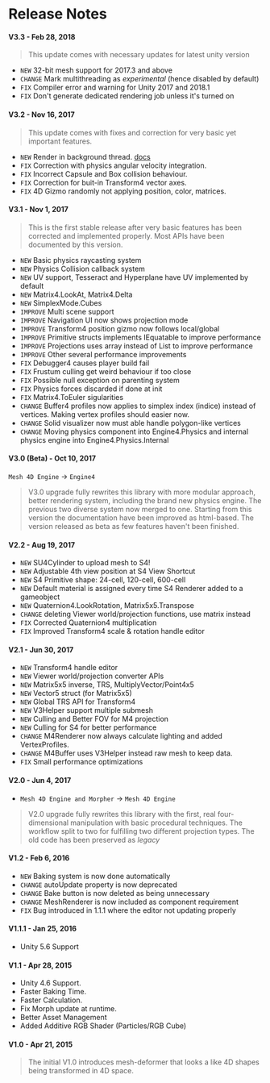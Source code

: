 # Release Notes

#### V3.3 - Feb 28, 2018

> This update comes with necessary updates for latest unity version

- `NEW` 32-bit mesh support for 2017.3 and above
- `CHANGE` Mark multithreading as *experimental* (hence disabled by default)
- `FIX` Compiler error and warning for Unity 2017 and 2018.1
- `FIX` Don't generate dedicated rendering job unless it's turned on

#### V3.2 - Nov 16, 2017

> This update comes with fixes and correction for very basic yet important features.

- `NEW` Render in background thread. [docs](~/manual/rendering/background.md)
- `FIX` Correction with physics angular velocity integration.
- `FIX` Incorrect Capsule and Box collision behaviour.
- `FIX` Correction for buit-in Transform4 vector axes.
- `FIX` 4D Gizmo randomly not applying position, color, matrices.

#### V3.1 - Nov 1, 2017

> This is the first stable release after very basic features has been corrected and implemented properly. Most APIs have been documented by this version.

- `NEW` Basic physics raycasting system
- `NEW` Physics Collision callback system
- `NEW` UV support, Tesseract and Hyperplane have UV implemented by default
- `NEW` Matrix4.LookAt, Matrix4.Delta
- `NEW` SimplexMode.Cubes
- `IMPROVE` Multi scene support
- `IMPROVE` Navigation UI now shows projection mode
- `IMPROVE` Transform4 position gizmo now follows local/global
- `IMPROVE` Primitive structs implements IEquatable<T> to improve performance
- `IMPROVE` Projections uses array instead of List<T> to improve performance
- `IMPROVE` Other several performance improvements
- `FIX` Debugger4 causes player build fail
- `FIX` Frustum culling get weird behaviour if too close
- `FIX` Possible null exception on parenting system
- `FIX` Physics forces discarded if done at init
- `FIX` Matrix4.ToEuler sigularities
- `CHANGE` Buffer4 profiles now applies to simplex index (indice) instead of vertices. Making vertex profiles should easier now.
- `CHANGE` Solid visualizer now must able handle polygon-like vertices
- `CHANGE` Moving physics component into Engine4.Physics and internal physics engine into Engine4.Physics.Internal

#### V3.0 (Beta) - Oct 10, 2017

`Mesh 4D Engine` -> `Engine4`

> V3.0 upgrade fully rewrites this library with more modular approach, better rendering system, including the brand new physics engine. The previous two diverse system now merged to one. Starting from this version the documentation have been improved as html-based. The version released as beta as few features haven't been finished.

#### V2.2 - Aug 19, 2017

- `NEW` SU4Cylinder to upload mesh to S4!
- `NEW` Adjustable 4th view position at S4 View Shortcut
- `NEW` S4 Primitive shape: 24-cell, 120-cell, 600-cell
- `NEW` Default material is assigned every time S4 Renderer added to a gameobject
- `NEW` Quaternion4.LookRotation, Matrix5x5.Transpose
- `CHANGE` deleting Viewer world/projection functions, use matrix instead
- `FIX` Corrected Quaternion4 multiplication
- `FIX` Improved Transform4 scale & rotation handle editor

#### V2.1 - Jun 30, 2017

- `NEW` Transform4 handle editor
- `NEW` Viewer world/projection converter APIs
- `NEW` Matrix5x5 inverse, TRS, MultiplyVector/Point4x5
- `NEW` Vector5 struct (for Matrix5x5)
- `NEW` Global TRS API for Transform4
- `NEW` V3Helper support multiple submesh
- `NEW` Culling and Better FOV for M4 projection
- `NEW` Culling for S4 for better performance
- `CHANGE` M4Renderer now always calculate lighting and added VertexProfiles.
- `CHANGE` M4Buffer uses V3Helper instead raw mesh to keep data.
- `FIX` Small performance optimizations

#### V2.0 - Jun 4, 2017

- `Mesh 4D Engine and Morpher` -> `Mesh 4D Engine`

> V2.0 upgrade fully rewrites this library with the first, real four-dimensional manipulation with basic procedural techniques. The workflow split to two for fulfilling two different projection types. The old code has been preserved as *legacy*

#### V1.2 - Feb 6, 2016

- `NEW` Baking system is now done automatically
- `CHANGE` autoUpdate property is now deprecated
- `CHANGE` Bake button is now deleted as being unnecessary
- `CHANGE` MeshRenderer is now included as component requirement
- `FIX` Bug introduced in 1.1.1 where the editor not updating properly

#### V1.1.1 - Jan 25, 2016

- Unity 5.6 Support

#### V1.1 - Apr 28, 2015

- Unity 4.6 Support.
- Faster Baking Time.
- Faster Calculation.
- Fix Morph update at runtime.
- Better Asset Management
- Added Additive RGB Shader (Particles/RGB Cube)

#### V1.0 - Apr 21, 2015

> The initial V1.0 introduces mesh-deformer that looks a like 4D shapes being transformed in 4D space.
